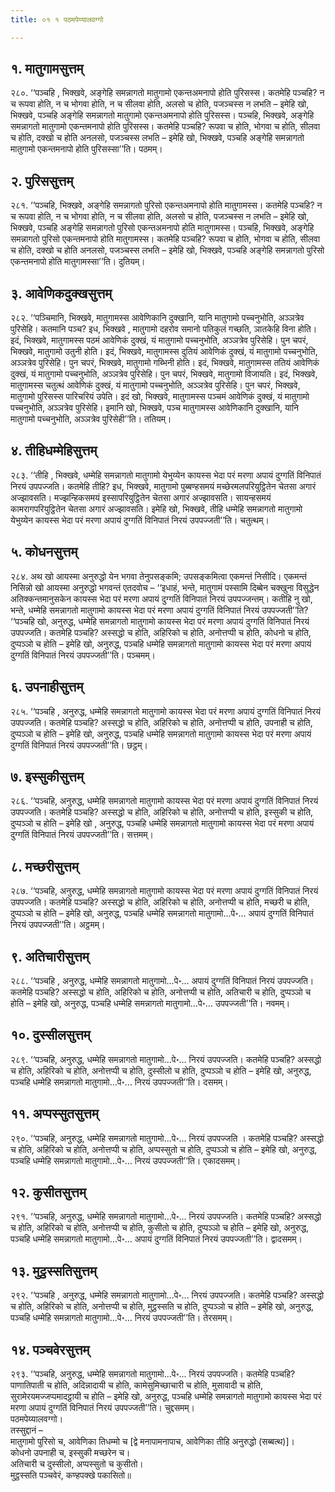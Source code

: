 ```yaml
---
title: ०१ १ पठमपेय्यालवग्गो

---
```



## १. मातुगामसुत्तम्

२८०. ‘‘पञ्चहि , भिक्खवे, अङ्गेहि समन्नागतो मातुगामो एकन्तअमनापो होति पुरिसस्स। कतमेहि पञ्चहि? न च रूपवा होति, न च भोगवा होति, न च सीलवा होति, अलसो च होति, पजञ्चस्स न लभति – इमेहि खो, भिक्खवे, पञ्चहि अङ्गेहि समन्नागतो मातुगामो एकन्तअमनापो होति पुरिसस्स। पञ्चहि, भिक्खवे, अङ्गेहि समन्नागतो मातुगामो एकन्तमनापो होति पुरिसस्स। कतमेहि पञ्चहि? रूपवा च होति, भोगवा च होति, सीलवा च होति, दक्खो च होति अनलसो, पजञ्चस्स लभति – इमेहि खो, भिक्खवे, पञ्चहि अङ्गेहि समन्नागतो मातुगामो एकन्तमनापो होति पुरिसस्सा’’ति। पठमम्।  


## २. पुरिससुत्तम्

२८१. ‘‘पञ्चहि, भिक्खवे, अङ्गेहि समन्नागतो पुरिसो एकन्तअमनापो होति मातुगामस्स। कतमेहि पञ्चहि? न च रूपवा होति, न च भोगवा होति, न च सीलवा होति, अलसो च होति, पजञ्चस्स न लभति – इमेहि खो, भिक्खवे, पञ्चहि अङ्गेहि समन्नागतो पुरिसो एकन्तअमनापो होति मातुगामस्स। पञ्चहि, भिक्खवे, अङ्गेहि समन्नागतो पुरिसो एकन्तमनापो होति मातुगामस्स। कतमेहि पञ्चहि? रूपवा च होति, भोगवा च होति, सीलवा च होति, दक्खो च होति अनलसो, पजञ्चस्स लभति – इमेहि खो, भिक्खवे, पञ्चहि अङ्गेहि समन्नागतो पुरिसो एकन्तमनापो होति मातुगामस्सा’’ति। दुतियम्।  


## ३. आवेणिकदुक्खसुत्तम्

२८२. ‘‘पञ्चिमानि, भिक्खवे, मातुगामस्स आवेणिकानि दुक्खानि, यानि मातुगामो पच्चनुभोति, अञ्ञत्रेव पुरिसेहि। कतमानि पञ्च? इध, भिक्खवे , मातुगामो दहरोव समानो पतिकुलं गच्छति, ञातकेहि विना होति। इदं, भिक्खवे, मातुगामस्स पठमं आवेणिकं दुक्खं, यं मातुगामो पच्चनुभोति, अञ्ञत्रेव पुरिसेहि। पुन चपरं, भिक्खवे, मातुगामो उतुनी होति। इदं, भिक्खवे, मातुगामस्स दुतियं आवेणिकं दुक्खं, यं मातुगामो पच्चनुभोति, अञ्ञत्रेव पुरिसेहि। पुन चपरं, भिक्खवे, मातुगामो गब्भिनी होति। इदं, भिक्खवे, मातुगामस्स ततियं आवेणिकं दुक्खं, यं मातुगामो पच्चनुभोति, अञ्ञत्रेव पुरिसेहि। पुन चपरं, भिक्खवे, मातुगामो विजायति। इदं, भिक्खवे, मातुगामस्स चतुत्थं आवेणिकं दुक्खं, यं मातुगामो पच्चनुभोति, अञ्ञत्रेव पुरिसेहि। पुन चपरं, भिक्खवे, मातुगामो पुरिसस्स पारिचरियं उपेति। इदं खो, भिक्खवे, मातुगामस्स पञ्चमं आवेणिकं दुक्खं, यं मातुगामो पच्चनुभोति, अञ्ञत्रेव पुरिसेहि। इमानि खो, भिक्खवे, पञ्च मातुगामस्स आवेणिकानि दुक्खानि, यानि मातुगामो पच्चनुभोति, अञ्ञत्रेव पुरिसेही’’ति। ततियम्।  


## ४. तीहिधम्मेहिसुत्तम्

२८३. ‘‘तीहि , भिक्खवे, धम्मेहि समन्नागतो मातुगामो येभुय्येन कायस्स भेदा परं मरणा अपायं दुग्गतिं विनिपातं निरयं उपपज्जति। कतमेहि तीहि? इध, भिक्खवे, मातुगामो पुब्बण्हसमयं मच्छेरमलपरियुट्ठितेन चेतसा अगारं अज्झावसति। मज्झन्हिकसमयं इस्सापरियुट्ठितेन चेतसा अगारं अज्झावसति। सायन्हसमयं कामरागपरियुट्ठितेन चेतसा अगारं अज्झावसति। इमेहि खो, भिक्खवे, तीहि धम्मेहि समन्नागतो मातुगामो येभुय्येन कायस्स भेदा परं मरणा अपायं दुग्गतिं विनिपातं निरयं उपपज्जती’’ति। चतुत्थम्।  


## ५. कोधनसुत्तम्

२८४. अथ खो आयस्मा अनुरुद्धो येन भगवा तेनुपसङ्कमि; उपसङ्कमित्वा एकमन्तं निसीदि। एकमन्तं निसिन्नो खो आयस्मा अनुरुद्धो भगवन्तं एतदवोच – ‘‘इधाहं, भन्ते, मातुगामं पस्सामि दिब्बेन चक्खुना विसुद्धेन अतिक्कन्तमानुसकेन कायस्स भेदा परं मरणा अपायं दुग्गतिं विनिपातं निरयं उपपज्जन्तम्। कतीहि नु खो, भन्ते, धम्मेहि समन्नागतो मातुगामो कायस्स भेदा परं मरणा अपायं दुग्गतिं विनिपातं निरयं उपपज्जती’’ति?  
‘‘पञ्चहि खो, अनुरुद्ध, धम्मेहि समन्नागतो मातुगामो कायस्स भेदा परं मरणा अपायं दुग्गतिं विनिपातं निरयं उपपज्जति। कतमेहि पञ्चहि? अस्सद्धो च होति, अहिरिको च होति, अनोत्तप्पी च होति, कोधनो च होति, दुप्पञ्ञो च होति – इमेहि खो, अनुरुद्ध, पञ्चहि धम्मेहि समन्नागतो मातुगामो कायस्स भेदा परं मरणा अपायं दुग्गतिं विनिपातं निरयं उपपज्जती’’ति। पञ्चमम्।  


## ६. उपनाहीसुत्तम्

२८५. ‘‘पञ्चहि , अनुरुद्ध, धम्मेहि समन्नागतो मातुगामो कायस्स भेदा परं मरणा अपायं दुग्गतिं विनिपातं निरयं उपपज्जति। कतमेहि पञ्चहि? अस्सद्धो च होति, अहिरिको च होति, अनोत्तप्पी च होति, उपनाही च होति, दुप्पञ्ञो च होति – इमेहि खो, अनुरुद्ध, पञ्चहि धम्मेहि समन्नागतो मातुगामो कायस्स भेदा परं मरणा अपायं दुग्गतिं विनिपातं निरयं उपपज्जती’’ति। छट्ठम्।  


## ७. इस्सुकीसुत्तम्

२८६. ‘‘पञ्चहि, अनुरुद्ध, धम्मेहि समन्नागतो मातुगामो कायस्स भेदा परं मरणा अपायं दुग्गतिं विनिपातं निरयं उपपज्जति। कतमेहि पञ्चहि? अस्सद्धो च होति, अहिरिको च होति, अनोत्तप्पी च होति, इस्सुकी च होति, दुप्पञ्ञो च होति – इमेहि खो , अनुरुद्ध, पञ्चहि धम्मेहि समन्नागतो मातुगामो कायस्स भेदा परं मरणा अपायं दुग्गतिं विनिपातं निरयं उपपज्जती’’ति। सत्तमम्।  


## ८. मच्छरीसुत्तम्

२८७. ‘‘पञ्चहि, अनुरुद्ध, धम्मेहि समन्नागतो मातुगामो कायस्स भेदा परं मरणा अपायं दुग्गतिं विनिपातं निरयं उपपज्जति। कतमेहि पञ्चहि? अस्सद्धो च होति, अहिरिको च होति, अनोत्तप्पी च होति, मच्छरी च होति, दुप्पञ्ञो च होति – इमेहि खो, अनुरुद्ध, पञ्चहि धम्मेहि समन्नागतो मातुगामो…पे॰… अपायं दुग्गतिं विनिपातं निरयं उपपज्जती’’ति। अट्ठमम्।  


## ९. अतिचारीसुत्तम्

२८८. ‘‘पञ्चहि , अनुरुद्ध, धम्मेहि समन्नागतो मातुगामो…पे॰… अपायं दुग्गतिं विनिपातं निरयं उपपज्जति। कतमेहि पञ्चहि? अस्सद्धो च होति, अहिरिको च होति, अनोत्तप्पी च होति, अतिचारी च होति, दुप्पञ्ञो च होति – इमेहि खो, अनुरुद्ध, पञ्चहि धम्मेहि समन्नागतो मातुगामो…पे॰… उपपज्जती’’ति। नवमम्।  


## १०. दुस्सीलसुत्तम्

२८९. ‘‘पञ्चहि, अनुरुद्ध, धम्मेहि समन्नागतो मातुगामो…पे॰… निरयं उपपज्जति। कतमेहि पञ्चहि? अस्सद्धो च होति, अहिरिको च होति, अनोत्तप्पी च होति, दुस्सीलो च होति, दुप्पञ्ञो च होति – इमेहि खो, अनुरुद्ध, पञ्चहि धम्मेहि समन्नागतो मातुगामो…पे॰… निरयं उपपज्जती’’ति। दसमम्।  


## ११. अप्पस्सुतसुत्तम्

२९०. ‘‘पञ्चहि, अनुरुद्ध, धम्मेहि समन्नागतो मातुगामो…पे॰… निरयं उपपज्जति । कतमेहि पञ्चहि? अस्सद्धो च होति, अहिरिको च होति, अनोत्तप्पी च होति, अप्पस्सुतो च होति, दुप्पञ्ञो च होति – इमेहि खो, अनुरुद्ध, पञ्चहि धम्मेहि समन्नागतो मातुगामो…पे॰… निरयं उपपज्जती’’ति। एकादसमम्।  


## १२. कुसीतसुत्तम्

२९१. ‘‘पञ्चहि, अनुरुद्ध, धम्मेहि समन्नागतो मातुगामो…पे॰… निरयं उपपज्जति। कतमेहि पञ्चहि? अस्सद्धो च होति, अहिरिको च होति, अनोत्तप्पी च होति, कुसीतो च होति, दुप्पञ्ञो च होति – इमेहि खो, अनुरुद्ध, पञ्चहि धम्मेहि समन्नागतो मातुगामो…पे॰… अपायं दुग्गतिं विनिपातं निरयं उपपज्जती’’ति। द्वादसमम्।  


## १३. मुट्ठस्सतिसुत्तम्

२९२. ‘‘पञ्चहि , अनुरुद्ध, धम्मेहि समन्नागतो मातुगामो…पे॰… निरयं उपपज्जति। कतमेहि पञ्चहि? अस्सद्धो च होति, अहिरिको च होति, अनोत्तप्पी च होति, मुट्ठस्सति च होति, दुप्पञ्ञो च होति – इमेहि खो, अनुरुद्ध, पञ्चहि धम्मेहि समन्नागतो मातुगामो…पे॰… निरयं उपपज्जती’’ति। तेरसमम्।  


## १४. पञ्चवेरसुत्तम्

२९३. ‘‘पञ्चहि, अनुरुद्ध, धम्मेहि समन्नागतो मातुगामो…पे॰… निरयं उपपज्जति। कतमेहि पञ्चहि? पाणातिपाती च होति, अदिन्नादायी च होति, कामेसुमिच्छाचारी च होति, मुसावादी च होति, सुरामेरयमज्जप्पमादट्ठायी च होति – इमेहि खो, अनुरुद्ध, पञ्चहि धम्मेहि समन्नागतो मातुगामो कायस्स भेदा परं मरणा अपायं दुग्गतिं विनिपातं निरयं उपपज्जती’’ति। चुद्दसमम्।  
पठमपेय्यालवग्गो।  
तस्सुद्दानं –  
मातुगामो पुरिसो च, आवेणिका तिधम्मो च [द्वे मनापामनापाच, आवेणिका तीहि अनुरुद्धो (सब्बत्थ)]।  
कोधनो उपनाही च, इस्सुकी मच्छरेन च।  
अतिचारी च दुस्सीलो, अप्पस्सुतो च कुसीतो।  
मुट्ठस्सति पञ्चवेरं, कण्हपक्खे पकासितो॥  